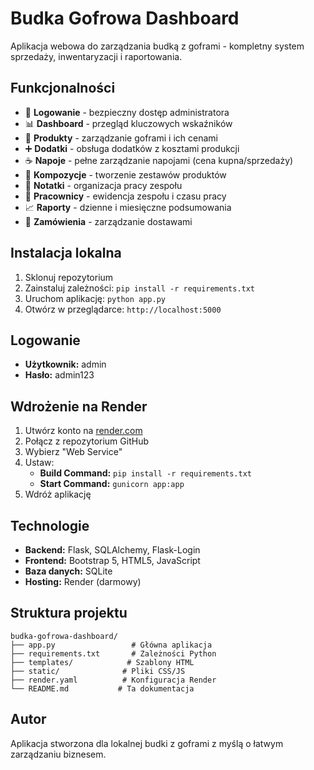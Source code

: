 # Budka Gofrowa Dashboard

Aplikacja webowa do zarządzania budką z goframi - kompletny system sprzedaży, inwentaryzacji i raportowania.

## Funkcjonalności

- 🔐 **Logowanie** - bezpieczny dostęp administratora
- 📊 **Dashboard** - przegląd kluczowych wskaźników
- 🧇 **Produkty** - zarządzanie goframi i ich cenami
- ➕ **Dodatki** - obsługa dodatków z kosztami produkcji
- ☕ **Napoje** - pełne zarządzanie napojami (cena kupna/sprzedaży)
- 🎯 **Kompozycje** - tworzenie zestawów produktów
- 📝 **Notatki** - organizacja pracy zespołu
- 👥 **Pracownicy** - ewidencja zespołu i czasu pracy
- 📈 **Raporty** - dzienne i miesięczne podsumowania
- 🛒 **Zamówienia** - zarządzanie dostawami

## Instalacja lokalna

1. Sklonuj repozytorium
2. Zainstaluj zależności: `pip install -r requirements.txt`
3. Uruchom aplikację: `python app.py`
4. Otwórz w przeglądarce: `http://localhost:5000`

## Logowanie

- **Użytkownik:** admin
- **Hasło:** admin123

## Wdrożenie na Render

1. Utwórz konto na [render.com](https://render.com)
2. Połącz z repozytorium GitHub
3. Wybierz "Web Service"
4. Ustaw:
   - **Build Command:** `pip install -r requirements.txt`
   - **Start Command:** `gunicorn app:app`
5. Wdróż aplikację

## Technologie

- **Backend:** Flask, SQLAlchemy, Flask-Login
- **Frontend:** Bootstrap 5, HTML5, JavaScript
- **Baza danych:** SQLite
- **Hosting:** Render (darmowy)

## Struktura projektu

```
budka-gofrowa-dashboard/
├── app.py                 # Główna aplikacja
├── requirements.txt       # Zależności Python
├── templates/            # Szablony HTML
├── static/              # Pliki CSS/JS
├── render.yaml          # Konfiguracja Render
└── README.md           # Ta dokumentacja
```

## Autor

Aplikacja stworzona dla lokalnej budki z goframi z myślą o łatwym zarządzaniu biznesem.
